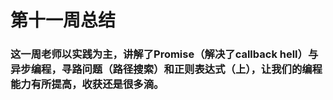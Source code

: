# 第十一周总结

###   这一周老师以实践为主，讲解了Promise（解决了callback hell）与异步编程，寻路问题（路径搜索）和正则表达式（上），让我们的编程能力有所提高，收获还是很多滴。